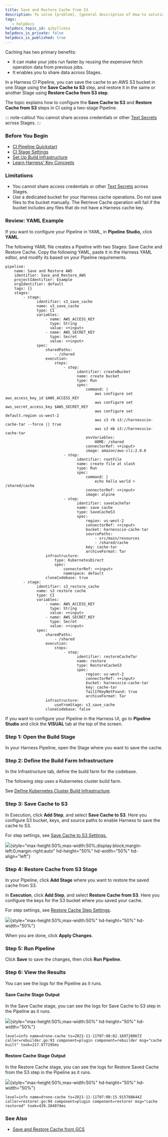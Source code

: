 ```yaml
---
title: Save and Restore Cache from S3
description: To solve [problem], [general description of How-to solution]. In this topic&#58; Before You Begin. Visual Summary. Step 1&#58; Title. Step 2&#58; Title. Next Steps. Before You Begin. Your target environment must…
tags: 
   - helpDocs
helpdocs_topic_id: qibyllcmza
helpdocs_is_private: false
helpdocs_is_published: true
---
```


Caching has two primary benefits:

-   It can make your jobs run faster by reusing the expensive fetch
    operation data from previous jobs. 
-   It enables you to share data across Stages.

In a Harness CI Pipeline, you can save the cache to an AWS S3 bucket in
one Stage using the **Save Cache to S3** step, and restore it in the
same or another Stage using **Restore Cache from S3 step**. 

The topic explains how to configure the **Save Cache to S3** and
**Restore Cache from S3** steps in CI using a two-stage Pipeline.

::: note-callout
You cannot share access credentials or other [Text
Secrets](https://ngdocs.harness.io/article/osfw70e59c-add-use-text-secrets)
across Stages.
:::

### Before You Begin

-   [CI Pipeline
    Quickstart](https://newdocs.helpdocs.io/article/x0d77ktjw8-ci-pipeline-quickstart)
-   [CI Stage
    Settings](https://newdocs.helpdocs.io/article/yn4x8vzw3q-ci-stage-settings)
-   [Set Up Build
    Infrastructure](https://newdocs.helpdocs.io/category/rg8mrhqm95-set-up-build-infrastructure)
-   [Learn Harness\' Key
    Concepts](https://newdocs.helpdocs.io/article/hv2758ro4e-learn-harness-key-concepts)

### Limitations

-   You cannot share access credentials or other [Text
    Secrets](https://ngdocs.harness.io/article/osfw70e59c-add-use-text-secrets)
    across Stages.
-   Use a dedicated bucket for your Harness cache operations. Do not
    save files to the bucket manually. The Retrieve Cache operation will
    fail if the bucket includes any files that do not have a Harness
    cache key.

### Review: YAML Example

If you want to configure your Pipeline in YAML, in **Pipeline Studio,**
click **YAML**. 

The following YAML file creates a Pipeline with two Stages: Save Cache
and Restore Cache. Copy the following YAML, paste it in the Harness YAML
editor, and modify its based on your Pipeline requirements.

``` {.hljs .yaml}
pipeline:
    name: Save and Restore AWS
    identifier: Save_and_Restore_AWS
    projectIdentifier: Example
    orgIdentifier: default
    tags: {}
    stages:
        - stage:
              identifier: s3_save_cache
              name: s3_save_cache
              type: CI
              variables:
                  - name: AWS_ACCESS_KEY
                    type: String
                    value: <+input>
                  - name: AWS_SECRET_KEY
                    type: Secret
                    value: <+input>
              spec:
                  sharedPaths:
                      - /shared
                  execution:
                      steps:
                          - step:
                                identifier: createBucket
                                name: create bucket
                                type: Run
                                spec:
                                    command: |
                                        aws configure set aws_access_key_id $AWS_ACCESS_KEY
                                        aws configure set aws_secret_access_key $AWS_SECRET_KEY
                                        aws configure set default.region us-west-2
                                        aws s3 rb s3://harnesscie-cache-tar --force || true
                                        aws s3 mb s3://harnesscie-cache-tar
                                    envVariables:
                                        HOME: /shared
                                    connectorRef: <+input>
                                    image: amazon/aws-cli:2.0.6
                          - step:
                                identifier: rootFile
                                name: create file at slash
                                type: Run
                                spec:
                                    command: |
                                        echo hello world > /shared/cache
                                    connectorRef: <+input>
                                    image: alpine
                          - step:
                                identifier: saveCacheTar
                                name: save cache
                                type: SaveCacheS3
                                spec:
                                    region: us-west-2
                                    connectorRef: <+input>
                                    bucket: harnesscie-cache-tar
                                    sourcePaths:
                                        - src/main/resources
                                        - /shared/cache
                                    key: cache-tar
                                    archiveFormat: Tar
                  infrastructure:
                      type: KubernetesDirect
                      spec:
                          connectorRef: <+input>
                          namespace: default
                  cloneCodebase: true
        - stage:
              identifier: s3_restore_cache
              name: s3 restore cache
              type: CI
              variables:
                  - name: AWS_ACCESS_KEY
                    type: String
                    value: <+input>
                  - name: AWS_SECRET_KEY
                    type: Secret
                    value: <+input>
              spec:
                  sharedPaths:
                      - /shared
                  execution:
                      steps:
                          - step:
                                identifier: restoreCacheTar
                                name: restore
                                type: RestoreCacheS3
                                spec:
                                    region: us-west-2
                                    connectorRef: <+input>
                                    bucket: harnesscie-cache-tar
                                    key: cache-tar
                                    failIfKeyNotFound: true
                                    archiveFormat: Tar
                  infrastructure:
                      useFromStage: s3_save_cache
                  cloneCodebase: false
```

If you want to configure your Pipeline in the Harness UI, go to
**Pipeline Studio** and click the **VISUAL** tab at the top of the
screen.

### Step 1: Open the Build Stage

In your Harness Pipeline, open the Stage where you want to save the
cache.

### Step 2: Define the Build Farm Infrastructure

In the Infrastructure tab, define the build farm for the codebase.

The following step uses a Kubernetes cluster build farm.

See [Define Kubernetes Cluster Build
Infrastructure](https://ngdocs.harness.io/article/x7aedul8qs-kubernetes-cluster-build-infrastructure-setup).

### Step 3: Save Cache to S3

In Execution, click **Add Step**, and select **Save Cache to S3**. Here
you configure S3 bucket, keys, and source paths to enable Harness to
save the cache to S3.

For step settings, see [Save Cache to S3
Settings.](https://ngdocs.harness.io/article/qtvjvrp9sn-save-cache-to-s-3-step-settings)

![](https://files.helpdocs.io/i5nl071jo5/articles/qibyllcmza/1625206915954/rb-8-xz-xoq-t-9-p-7-ph-9-fnls-w-4-g-pms-urw-v-5-j-ura-ar-ip-t-h-3-f-7-yn-lyoz-yhve-6-o-z-9-sefk-f-2-kul-pen-rki-fmo-hq-8-yj-c-2-le-i-4-yy-a-0-ra-25-hb-qoi-uruc-tyr-domj-gl-moiec-vi-jzpk-y-542-imk-u){style="max-height:50%;max-width:50%;display:block;margin-left:0;margin-right:auto"
hd-height="50%" hd-width="50%" hd-align="left"}

### Step 4: Restore Cache from S3 Stage

In your Pipeline, click **Add Stage** where you want to restore the
saved cache from S3. 

In **Execution**, click **Add Step**, and select **Restore Cache from
S3**. Here you configure the keys for the S3 bucket where you saved your
cache.

For step settings, see [Restore Cache Step
Settings](/article/zlpx6lli6d-restore-cache-from-s-3-step-settings).

![](https://files.helpdocs.io/i5nl071jo5/articles/qibyllcmza/1636688998165/z-z-463-f-n-851-z-qgiskzdy-eof-xmd-cg-ebx-ny-r-ltcom-nh-1-ymgbs-xu-nfhpd-48-hvb-yj-6-nu-pe-uj-0-iav-g-2-efhx-sxi-ol-pmg-gwzx-ggw-0-m-6-r-29-g-bj-la-ql-ebq-4-w-5-lq-4-obf-6-w-1-tli-q-06-u-dnhhbzw){style="max-height:50%;max-width:50%"
hd-height="50%" hd-width="50%"}

When you are done, click **Apply Changes**.

### Step 5: Run Pipeline

Click **Save** to save the changes, then click **Run Pipeline**. 

### Step 6: View the Results

You can see the logs for the Pipeline as it runs.

#### Save Cache Stage Output

In the Save Cache stage, you can see the logs for Save Cache to S3 step
in the Pipeline as it runs.

![](https://files.helpdocs.io/i5nl071jo5/articles/qibyllcmza/1636688942744/5-q-su-6-x-4-lor-32-aq-vhehh-7-hv-fl-q-0-ib-wmj-x-7-wt-6-hid-9-b-rpf-sjaqi-8-z-5-o-rw-o-af-2-d-byln-o-3-t-dfcsa-e-34-rn-xw-jggn-i-e-ci-8-g-8-n-bs-htvk-vgpvnt-go-epn-wf-d-9-zoqa-jlqul-o-0-ys-54){style="max-height:50%;max-width:50%"
hd-height="50%" hd-width="50%"}

    level=info name=drone-cache ts=2021-11-11T07:08:02.169728067Z caller=rebuilder.go:93 component=plugin component=rebuilder msg="cache built" took=217.977195ms

#### Restore Cache Stage Output

In the Restore Cache stage, you can see the logs for Restore Saved Cache
from the S3 step in the Pipeline as it runs.

![](https://files.helpdocs.io/i5nl071jo5/articles/qibyllcmza/1636688932988/r-pelu-1-vp-uyknq-citu-4-m-ox-0-w-orpby-1-n-ra-eo-aiwp-ev-hh-fiyvz-dyzjjba-1-j-uc-h-9-qhop-sheyuhvsvn-swf-ilqtt-yn-v-22-kw-k-9-qa-3-o-gvew-5-ffg-3-n-9-jmfi-1-jjrzg-7-fy-xyk-ddkas-aqw-ry){style="max-height:50%;max-width:50%"
hd-height="50%" hd-width="50%"}

    level=info name=drone-cache ts=2021-11-11T07:08:15.915788644Z caller=restorer.go:94 component=plugin component=restorer msg="cache restored" took=439.384074ms

### See Also

-   [Save and Restore Cache from
    GCS](/article/v0agy0hlyj-save-cache-in-gcs)
